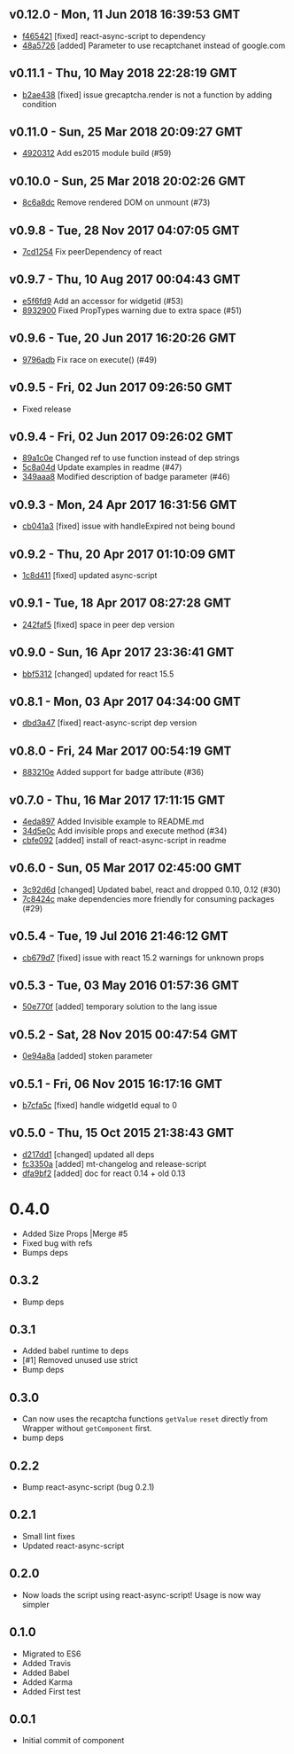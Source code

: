 v0.12.0 - Mon, 11 Jun 2018 16:39:53 GMT
---------------------------------------

- [f465421](../../commit/f465421) [fixed] react-async-script to dependency
- [48a5726](../../commit/48a5726) [added] Parameter to use recaptchanet instead of google.com



v0.11.1 - Thu, 10 May 2018 22:28:19 GMT
---------------------------------------

- [b2ae438](../../commit/b2ae438) [fixed] issue grecaptcha.render is not a function by adding condition



v0.11.0 - Sun, 25 Mar 2018 20:09:27 GMT
---------------------------------------

- [4920312](../../commit/4920312) Add es2015 module build (#59)




v0.10.0 - Sun, 25 Mar 2018 20:02:26 GMT
---------------------------------------

- [8c6a8dc](../../commit/8c6a8dc) Remove rendered DOM on unmount (#73)



v0.9.8 - Tue, 28 Nov 2017 04:07:05 GMT
--------------------------------------

- [7cd1254](../../commit/7cd1254) Fix peerDependency of react




v0.9.7 - Thu, 10 Aug 2017 00:04:43 GMT
--------------------------------------

- [e5f6fd9](../../commit/e5f6fd9) Add an accessor for widgetid (#53)
- [8932900](../../commit/8932900) Fixed PropTypes warning due to extra space (#51)



v0.9.6 - Tue, 20 Jun 2017 16:20:26 GMT
--------------------------------------

- [9796adb](../../commit/9796adb) Fix race on execute() (#49)




v0.9.5 - Fri, 02 Jun 2017 09:26:50 GMT
--------------------------------------

- Fixed release


v0.9.4 - Fri, 02 Jun 2017 09:26:02 GMT
--------------------------------------

- [89a1c0e](../../commit/89a1c0e) Changed ref to use function instead of dep strings
- [5c8a04d](../../commit/5c8a04d) Update examples in readme (#47)
- [349aaa8](../../commit/349aaa8) Modified description of badge parameter (#46)



v0.9.3 - Mon, 24 Apr 2017 16:31:56 GMT
--------------------------------------

- [cb041a3](../../commit/cb041a3) [fixed] issue with handleExpired not being bound



v0.9.2 - Thu, 20 Apr 2017 01:10:09 GMT
--------------------------------------

- [1c8d411](../../commit/1c8d411) [fixed] updated async-script



v0.9.1 - Tue, 18 Apr 2017 08:27:28 GMT
--------------------------------------

- [242faf5](../../commit/242faf5) [fixed] space in peer dep version



v0.9.0 - Sun, 16 Apr 2017 23:36:41 GMT
--------------------------------------

- [bbf5312](../../commit/bbf5312) [changed] updated for react 15.5



v0.8.1 - Mon, 03 Apr 2017 04:34:00 GMT
--------------------------------------

- [dbd3a47](../../commit/dbd3a47) [fixed] react-async-script dep version



v0.8.0 - Fri, 24 Mar 2017 00:54:19 GMT
--------------------------------------

- [883210e](../../commit/883210e) Added support for badge attribute (#36)




v0.7.0 - Thu, 16 Mar 2017 17:11:15 GMT
--------------------------------------

- [4eda897](../../commit/4eda897) Added Invisible example to README.md
- [34d5e0c](../../commit/34d5e0c) Add invisible props and execute method (#34)
- [cbfe092](../../commit/cbfe092) [added] install of react-async-script in readme



v0.6.0 - Sun, 05 Mar 2017 02:45:00 GMT
--------------------------------------

- [3c92d6d](../../commit/3c92d6d) [changed] Updated babel, react and dropped 0.10, 0.12 (#30)
- [7c8424c](../../commit/7c8424c) make dependencies more friendly for consuming packages (#29)



v0.5.4 - Tue, 19 Jul 2016 21:46:12 GMT
--------------------------------------

- [cb679d7](../../commit/cb679d7) [fixed] issue with react 15.2 warnings for unknown props



v0.5.3 - Tue, 03 May 2016 01:57:36 GMT
--------------------------------------

- [50e770f](../../commit/50e770f) [added] temporary solution to the lang issue



v0.5.2 - Sat, 28 Nov 2015 00:47:54 GMT
--------------------------------------

- [0e94a8a](../../commit/0e94a8a) [added] stoken parameter



v0.5.1 - Fri, 06 Nov 2015 16:17:16 GMT
--------------------------------------

- [b7cfa5c](../../commit/b7cfa5c) [fixed] handle widgetId equal to 0



v0.5.0 - Thu, 15 Oct 2015 21:38:43 GMT
--------------------------------------

- [d217dd1](../../commit/d217dd1) [changed] updated all deps
- [fc3350a](../../commit/fc3350a) [added] mt-changelog and release-script
- [dfa9bf2](../../commit/dfa9bf2) [added] doc for react 0.14 + old 0.13



# 0.4.0
- Added Size Props |Merge #5
- Fixed bug with refs
- Bumps deps

## 0.3.2
- Bump deps

## 0.3.1
- Added babel runtime to deps
- [#1] Removed unused use strict
- Bump deps

## 0.3.0
- Can now uses the recaptcha functions `getValue` `reset` directly from Wrapper without `getComponent` first.
- bump deps

## 0.2.2
- Bump react-async-script (bug 0.2.1)

## 0.2.1
- Small lint fixes
- Updated react-async-script

## 0.2.0
- Now loads the script using react-async-script! Usage is now way simpler

## 0.1.0
- Migrated to ES6
- Added Travis
- Added Babel
- Added Karma
- Added First test

## 0.0.1
- Initial commit of component

